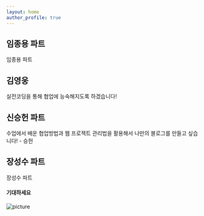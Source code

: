 ```yaml
---
layout: home
author_profile: true
---
```



## 임종용 파트
임종용 파트

## 김영웅 
실전코딩을 통해 협업에 능숙해지도록 하겠습니다!

## 신승헌 파트
수업에서 배운 협업방법과 웹 프로젝트 관리법을 활용해서 나만의 블로그를 만들고 싶습니다! - 승헌

## 장성수 파트
장성수 파트

####  기대하세요

![picture](https://cdn.pixabay.com/photo/2020/10/14/19/49/santorini-5655299_960_720.jpg)
